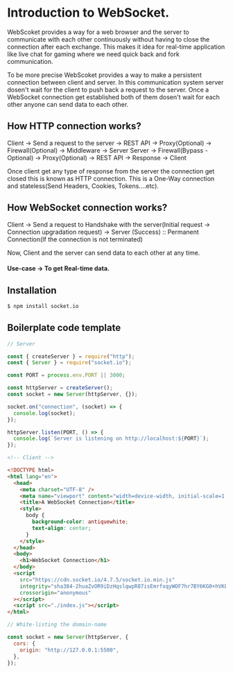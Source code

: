 # Introduction to WebSocket.

WebScoket provides a way for a web browser and the server to communicate with each other continuously without having to close the connection after each exchange. This makes it idea for real-time application like live chat for gaming where we need quick back and fork communication.

To be more precise WebScoket provides a way to make a persistent connection between client and server. In this communication system server dosen't wait for the client to push back a request to the server. Once a WebSocket connection get established both of them dosen't wait for each other anyone can send data to each other.

## How HTTP connection works?

Client -> Send a request to the server -> REST API -> Proxy(Optional) -> Firewall(Optional) -> Middleware -> Server
Server -> Firewall(Bypass - Optional) -> Proxy(Optional) -> REST API -> Response -> Client

Once client get any type of response from the server the connection get closed this is known as HTTP connection. This is a One-Way connection and stateless(Send Headers, Cookies, Tokens....etc).

## How WebSocket connection works?

Client -> Send a request to Handshake with the server(Initial request -> Connection upgradation request) -> Server (Success) :: Permanent Connection(If the connection is not terminated)

Now, Client and the server can send data to each other at any time.

#### Use-case -> To get Real-time data.

## Installation

```bash
$ npm install socket.io
```

## Boilerplate code template

```js
// Server

const { createServer } = require("http");
const { Server } = require("socket.io");

const PORT = process.env.PORT || 3000;

const httpServer = createServer();
const socket = new Server(httpServer, {});

socket.on("connection", (socket) => {
  console.log(socket);
});

httpServer.listen(PORT, () => {
  console.log(`Server is listening on http://localhost:${PORT}`);
});
```

```html
<!-- Client -->

<!DOCTYPE html>
<html lang="en">
  <head>
    <meta charset="UTF-8" />
    <meta name="viewport" content="width=device-width, initial-scale=1.0" />
    <title>A WebSocket Connection</title>
    <style>
      body {
        background-color: antiquewhite;
        text-align: center;
      }
    </style>
  </head>
  <body>
    <h1>WebSocket Connection</h1>
  </body>
  <script
    src="https://cdn.socket.io/4.7.5/socket.io.min.js"
    integrity="sha384-2huaZvOR9iDzHqslqwpR87isEmrfxqyWOF7hr7BY6KG0+hVKLoEXMPUJw3ynWuhO"
    crossorigin="anonymous"
  ></script>
  <script src="./index.js"></script>
</html>
```

```js
// White-listing the domain-name

const socket = new Server(httpServer, {
  cors: {
    origin: "http://127.0.0.1:5500",
  },
});
```
